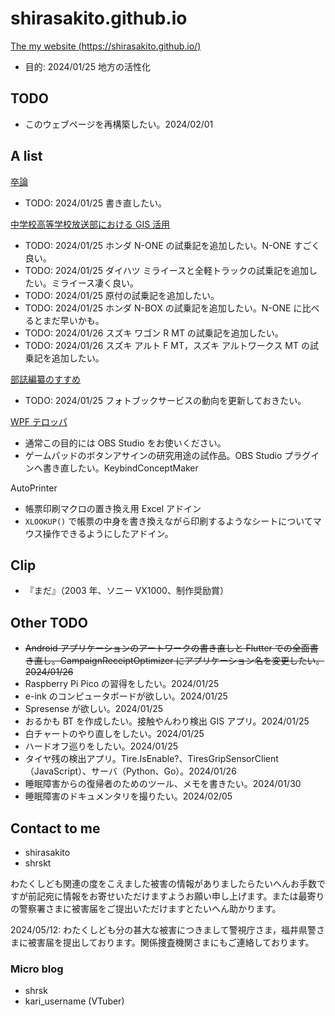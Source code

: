 # shirasakito.github.io
[The my website (https://shirasakito.github.io/)](https://shirasakito.github.io/)
- 目的: 2024/01/25 地方の活性化

## TODO
- このウェブページを再構築したい。2024/02/01

## A list

[卒論](https://shirasakito.github.io/thesis.tex)
- TODO: 2024/01/25 書き直したい。

[中学校高等学校放送部における GIS 活用](https://shirasakito.github.io/bbcmap.htm)
- TODO: 2024/01/25 ホンダ N-ONE の試乗記を追加したい。N-ONE すごく良い。
- TODO: 2024/01/25 ダイハツ ミライースと全軽トラックの試乗記を追加したい。ミライース凄く良い。
- TODO: 2024/01/25 原付の試乗記を追加したい。
- TODO: 2024/01/25 ホンダ N-BOX の試乗記を追加したい。N-ONE に比べるとまだ早いかも。
- TODO: 2024/01/26 スズキ ワゴン R MT の試乗記を追加したい。
- TODO: 2024/01/26 スズキ アルト F MT，スズキ アルトワークス MT の試乗記を追加したい。

[部誌編纂のすすめ](https://shirasakito.github.io/bushi.htm)
- TODO: 2024/01/25 フォトブックサービスの動向を更新しておきたい。

[WPF テロッパ](https://shirasakito.github.io/wpf_telopper.htm)
- 通常この目的には OBS Studio をお使いください。
- ゲームパッドのボタンアサインの研究用途の試作品。OBS Studio プラグインへ書き直したい。KeybindConceptMaker

AutoPrinter
- 帳票印刷マクロの置き換え用 Excel アドイン
- ```XLOOKUP()``` で帳票の中身を書き換えながら印刷するようなシートについてマウス操作できるようにしたアドイン。

## Clip
- 『まだ』（2003 年、ソニー VX1000、制作奨励賞）

## Other TODO
- <s>Android アプリケーションのアートワークの書き直しと Flutter での全面書き直し。CampaignReceiptOptimizer にアプリケーション名を変更したい。2024/01/26</s>
- Raspberry Pi Pico の習得をしたい。2024/01/25
- e-ink のコンピュータボードが欲しい。2024/01/25
- Spresense が欲しい。2024/01/25
- おるかも BT を作成したい。接触やんわり検出 GIS アプリ。2024/01/25
- 白チャートのやり直しをしたい。2024/01/25
- ハードオフ巡りをしたい。2024/01/25
- タイヤ残の検出アプリ。Tire.IsEnable?、TiresGripSensorClient（JavaScript）、サーバ（Python、Go）。2024/01/26
- 睡眠障害からの復帰者のためのツール、メモを書きたい。2024/01/30
- 睡眠障害のドキュメンタリを撮りたい。2024/02/05

## Contact to me
- shirasakito
- shrskt

わたくしども関連の度をこえました被害の情報がありましたらたいへんお手数ですが前記宛に情報をお寄せいただけますようお願い申し上げます。または最寄りの警察署さまに被害届をご提出いただけますとたいへん助かります。

2024/05/12: わたくしども分の甚大な被害につきまして警視庁さま，福井県警さまに被害届を提出しております。関係捜査機関さまにもご連絡しております。

### Micro blog
- shrsk
- kari_username (VTuber)

